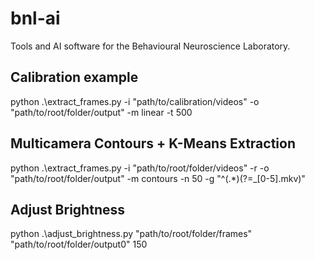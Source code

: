 # bnl-ai
Tools and AI software for the Behavioural Neuroscience Laboratory.

## Calibration example

python .\extract_frames.py -i "path/to/calibration/videos" -o "path/to/root/folder/output" -m linear -t 500 

## Multicamera Contours + K-Means Extraction 

python .\extract_frames.py -i "path/to/root/folder/videos" -r -o "path/to/root/folder/output" -m contours -n 50 -g "^(.*)(?=_[0-5]\.mkv)" 

## Adjust Brightness
python .\adjust_brightness.py "path/to/root/folder/frames" "path/to/root/folder/output0" 150